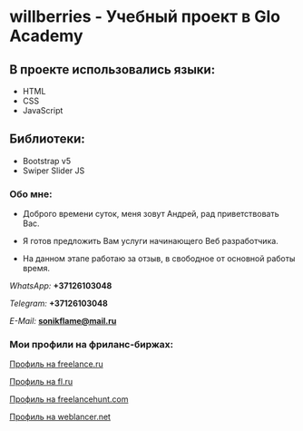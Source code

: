 # willberries - Учебный проект в Glo Academy


## В проекте использовались языки:

* HTML
* CSS
* JavaScript

## Библиотеки:

* Bootstrap v5
* Swiper Slider JS


### Обо мне:
* Доброго времени суток, меня зовут Андрей, рад приветствовать Вас.

* Я готов предложить Вам услуги начинающего Веб разработчика.

* На данном этапе работаю за отзыв, в свободное от основной работы время.

*WhatsApp:* **+37126103048**

*Telegram:* **+37126103048**

*E-Mail:* **sonikflame@mail.ru**


### Мои профили на фриланс-биржах:

[Профиль на freelance.ru](https://freelance.ru/Sonikflame)

[Профиль на fl.ru](https://www.fl.ru/users/sonikflame1/portfolio/)

[Профиль на freelancehunt.com](https://freelancehunt.com/freelancer/Sonikflame.html)

[Профиль на weblancer.net](https://www.weblancer.net/users/Sonikflame/)
